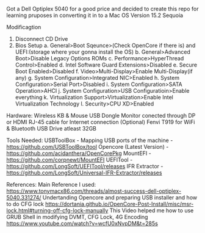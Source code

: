 Got a Dell Optiplex 5040 for a good price and decided to create this repo for learning pruposes in converting it in to a Mac OS Version 15.2 Sequoia

Modificagtion
1. Disconnect CD Drive
2. Bios Setup
  a. General>Boot Sqeunce>(Check OpenCore if there is) and UEFI:(storage where your gonna install the OS)
  b. General>Advanced Boot>Disable Legacy Options ROMs
  c. Performance>HyperThread Control>Enabled
  d. Intel Software Guard Extensions>Disabled
  e. Secure Boot Enabled>Disabled
  f. Video>Multi-Display>Enable Multi-Display(if any)
  g. System Configuration>Integrated NIC>Enabled
  h. System Configuration>Serial Port>Disabled
  i. System Configuration>SATA Operation>AHCI
  j. System Configuration>USB Configuratioin>Enable everything
  k. Virtualization Support>Virtualization>Enable Intel Virtualization Technology
  l. Security>CPU XD>Enabled

Hardware:
Wireless KB & Mouse USB Dongle
Monitor conected through DP or HDMI
RJ-45 cable for Internet connection 
(Optional) Fenvi T919 for WiFi & Bluetooth
USB Drive atleast 32GB

Tools Needed:
USBToolBox - Mapping USB ports of the machine - https://github.com/USBToolBox/tool
Opencore (Latest Version) - https://github.com/acidanthera/OpenCorePkg
MountEFI - https://github.com/corpnewt/MountEFI
UEFITool - https://github.com/LongSoft/UEFITool/releases
IFR Extractor - https://github.com/LongSoft/Universal-IFR-Extractor/releases

References:
Main Reference I used: https://www.tonymacx86.com/threads/almost-success-dell-optiplex-5040.331274/
Undertanding Opencore and preparing USB installer and how to do CFG lock https://dortania.github.io/OpenCore-Post-Install/misc/msr-lock.html#turning-off-cfg-lock-manually
This Video helped me how to use GRUB Shell in modifying DVMT, CFG Lock, 4G Encoding https://www.youtube.com/watch?v=wcfU0xNvpDM&t=285s
